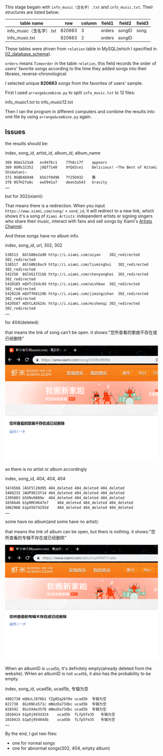 
This stage begain with `info_music（含名字）.txt` and `info_music.txt`. Their structures are listed below:

|table name|row|column|field1|field2|field3|
|---|---|---|---|---|---|
|info_music（含名字）.txt|820663|3|  orders| songID| song|
|info_music.txt|820663|2|orders| songID| |

These tables were driven from `relation` table in MySQL(which I specified in [02_database_schema]()).

`orders` means `Timeorder` in the table `relation`, this field records the order of users' favorite songs according to the time they added songs into their libraies,  reverse-chronological.

I selected unique **820663** songs from the favorites of users' sample.



First I used `arrange&combine.py` to split `info_music.txt` to 12 files:

info_music1.txt to info_music12.txt

Then I ran the program in different computers and combine the results into one file by using `arrange&combine.py` again.

## Issues

the results should be:

index, song_id, artist_id, album_id, album_name

```
368 0Gmi523a9   ev94f6c1    7Th6c17f    appears
369 0GMs32352   j8Qf7140    XYQd3ce1    Delicious! ~The Best of Hitomi Shimatani~
371 0GQD4b948   b5UJf0496   7Y25b932    雅
378 0GTH2fa8c   ew5941a7    deen3a543   Gravity
……
```

but for 302(ixiami):

That means there is a redirection. When you input `https://www.xiami.com/song/` + `sond_id`, it will redirect to a new link, which shows it's a song of `Xiami Artists`: independent artists or signing singers who share their music, interact with fans and sell songs by Xiami's [Artists Channel](https://technode.com/2013/07/17/xiami-artists-music-retail-platform-for-musicians/).

And these songs have no album info.

index, song_id, url, 302, 302

```
538513  8GlG08e2a90 http://i.xiami.com/aiyan    302_redirected  302_redirected
538517  8GlG0N18ac9 http://i.xiami.com/liuminghui   302_redirected  302_redirected
542258  8GlHS1f21bb http://i.xiami.com/chenyonghai  302_redirected  302_redirected
5420105 mQVTcS5dc8d http://i.xiami.com/wishbao  302_redirected  302_redirected
5420220 mQVTfK6129b http://i.xiami.com/jimingzzhan  302_redirected  302_redirected
5420587 mQVtLA562dc http://i.xiami.com/mcshenqi 302_redirected  302_redirected
……
```

for 404(deleted):

that means the link of song can't be open. it shows:"您所查看的歌曲不存在或已经删除"

<p align="center">
    <img src="https://github.com/Vida42/XiamiMusicAnalysis/blob/master/01_data_prep/03_songs_info/01_03_song_404.PNG" alt="Sample"  width="512" height="380">
    <p align="center">
        <em></em>
    </p>
</p>

so there is no artist or album accordingly

index, song_id, 404, 404, 404

```
3474568 JASF5l20d95 404_deleted 404_deleted 404_deleted
3489233 JAUPXK23f14 404_deleted 404_deleted 404_deleted
1395003 b5XNv9889e  404_deleted 404_deleted 404_deleted
1036646 b1pRMCH647e7    404_deleted 404_deleted 404_deleted
1062968 b1pX5bT4255d    404_deleted 404_deleted 404_deleted
……
```


some have no album(and some have no artist):

that means the link of album can be open, but thers is nothing. it shows:"您所查看的专辑不存在或已经删除"


<p align="center">
    <img src="https://github.com/Vida42/XiamiMusicAnalysis/blob/master/01_data_prep/03_songs_info/01_03_album_none.PNG" alt="Sample"  width="512" height="380">
    <p align="center">
        <em></em>
    </p>
</p>


When an albumID is `ucad5b`, it's definitely empty(already deleted from the website). WHen an albumID is not `ucad5b`, it also has the probability to be empty.


index, song_id, ucad5b, ucad5b, 专辑为空

```
4802730 mQHzLJ870b1 fZg05q26f0e ucad5b  专辑为空
821738  8GzKNCe571c mNmzDa73dbc ucad5b  专辑为空
828592  8GzXX4e35f0 mNmzDa73dbc ucad5b  专辑为空
1010414 b1pOj943d324    ucad5b  fLfp5fe35   专辑为空
1010415 b1pOj95404db    ucad5b  fLfp5fe35   专辑为空
……
```


By the end, I got two files:

* one for normal songs
* one for abnormal songs(302, 404, empty album)
